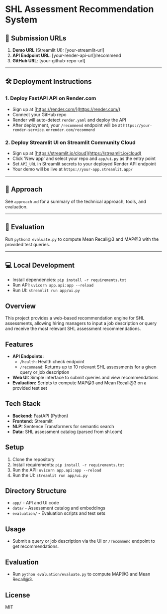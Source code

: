 # SHL Assessment Recommendation System

## 🚀 Submission URLs

1. **Demo URL** (Streamlit UI): [your-streamlit-url]
2. **API Endpoint URL**: [your-render-api-url]/recommend
3. **GitHub URL**: [your-github-repo-url]

---

## 🛠️ Deployment Instructions

### 1. Deploy FastAPI API on Render.com
- Sign up at [https://render.com/](https://render.com/)
- Connect your GitHub repo
- Render will auto-detect `render.yaml` and deploy the API
- After deployment, your `/recommend` endpoint will be at `https://your-render-service.onrender.com/recommend`

### 2. Deploy Streamlit UI on Streamlit Community Cloud
- Sign up at [https://streamlit.io/cloud](https://streamlit.io/cloud)
- Click 'New app' and select your repo and `app/ui.py` as the entry point
- Set `API_URL` in Streamlit secrets to your deployed Render API endpoint
- Your demo will be live at `https://your-app.streamlit.app/`

---

## 📝 Approach
See `approach.md` for a summary of the technical approach, tools, and evaluation.

---

## 🧪 Evaluation
Run `python3 evaluate.py` to compute Mean Recall@3 and MAP@3 with the provided test queries.

---

## 💻 Local Development
- Install dependencies: `pip install -r requirements.txt`
- Run API: `uvicorn app.api:app --reload`
- Run UI: `streamlit run app/ui.py`

## Overview
This project provides a web-based recommendation engine for SHL assessments, allowing hiring managers to input a job description or query and receive the most relevant SHL assessment recommendations.

## Features
- **API Endpoints:**
  - `/health`: Health check endpoint
  - `/recommend`: Returns up to 10 relevant SHL assessments for a given query or job description
- **Web UI:** Simple interface to submit queries and view recommendations
- **Evaluation:** Scripts to compute MAP@3 and Mean Recall@3 on a provided test set

## Tech Stack
- **Backend:** FastAPI (Python)
- **Frontend:** Streamlit
- **NLP:** Sentence Transformers for semantic search
- **Data:** SHL assessment catalog (parsed from shl.com)

## Setup
1. Clone the repository
2. Install requirements: `pip install -r requirements.txt`
3. Run the API: `uvicorn app.api:app --reload`
4. Run the UI: `streamlit run app/ui.py`

## Directory Structure
- `app/` - API and UI code
- `data/` - Assessment catalog and embeddings
- `evaluation/` - Evaluation scripts and test sets

## Usage
- Submit a query or job description via the UI or `/recommend` endpoint to get recommendations.

## Evaluation
- Run `python evaluation/evaluate.py` to compute MAP@3 and Mean Recall@3.

## License
MIT

